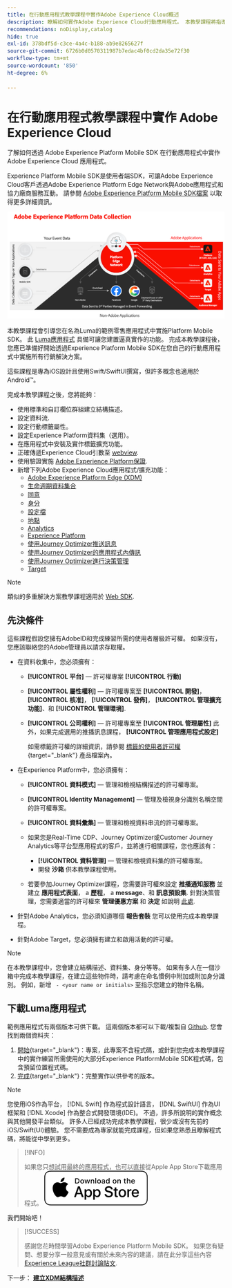 ```yaml
---
title: 在行動應用程式教學課程中實作Adobe Experience Cloud概述
description: 瞭解如何實作Adobe Experience Cloud行動應用程式。 本教學課程將指導您在一個範例Swift應用程式中實施Experience Cloud應用程式。
recommendations: noDisplay,catalog
hide: true
exl-id: 378bdf5d-c3ce-4a4c-b188-ab9e8265627f
source-git-commit: 6726b0d0570311987b7edac4bf0cd2da35e72f30
workflow-type: tm+mt
source-wordcount: '850'
ht-degree: 6%

---
```


# 在行動應用程式教學課程中實作 Adobe Experience Cloud

了解如何透過 Adobe Experience Platform Mobile SDK 在行動應用程式中實作 Adobe Experience Cloud 應用程式。

Experience Platform Mobile SDK是使用者端SDK，可讓Adobe Experience Cloud客戶透過Adobe Experience Platform Edge Network與Adobe應用程式和協力廠商服務互動。 請參閱 [Adobe Experience Platform Mobile SDK檔案](https://developer.adobe.com/client-sdks/home/) 以取得更多詳細資訊。

![架構](assets/architecture.png)


本教學課程會引導您在名為Luma的範例零售應用程式中實施Platform Mobile SDK。 此 [Luma應用程式](https://github.com/Adobe-Marketing-Cloud/Luma-iOS-Mobile-App) 具備可讓您建置逼真實作的功能。 完成本教學課程後，您應已準備好開始透過Experience Platform Mobile SDK在您自己的行動應用程式中實施所有行銷解決方案。

這些課程是專為iOS設計且使用Swift/SwiftUI撰寫，但許多概念也適用於Android™。

完成本教學課程之後，您將能夠：

* 使用標準和自訂欄位群組建立結構描述。
* 設定資料流.
* 設定行動標籤屬性。
* 設定Experience Platform資料集（選用）。
* 在應用程式中安裝及實作標籤擴充功能。
* 正確傳遞Experience Cloud引數至 [webview](web-views.md).
* 使用驗證實施 [Adobe Experience Platform保證](assurance.md).
* 新增下列Adobe Experience Cloud應用程式/擴充功能：
   * [Adobe Experience Platform Edge (XDM)](events.md)
   * [生命週期資料集合](lifecycle-data.md)
   * [同意](consent.md)
   * [身分](identity.md)
   * [設定檔](profile.md)
   * [地點](places.md)
   * [Analytics](analytics.md)
   * [Experience Platform](platform.md)
   * [使用Journey Optimizer推送訊息](journey-optimizer-push.md)
   * [使用Journey Optimizer的應用程式內傳訊](journey-optimizer-inapp.md)
   * [使用Journey Optimizer進行決策管理](journey-optimizer-offers.md)
   * [Target](target.md)


>[!NOTE]
>
>類似的多重解決方案教學課程適用於 [Web SDK](../tutorial-web-sdk/overview.md).

## 先決條件

這些課程假設您擁有AdobeID和完成練習所需的使用者層級許可權。 如果沒有，您應該聯絡您的Adobe管理員以請求存取權。

* 在資料收集中，您必須擁有：
   * **[!UICONTROL 平台]** — 許可權專案 **[!UICONTROL 行動]**
   * **[!UICONTROL 屬性權利]** — 許可權專案至 **[!UICONTROL 開發]**， **[!UICONTROL 核准]**， **[!UICONTROL 發佈]**， **[!UICONTROL 管理擴充功能]**、和 **[!UICONTROL 管理環境]**.
   * **[!UICONTROL 公司權利]** — 許可權專案至 **[!UICONTROL 管理屬性]** 此外，如果完成選用的推播訊息課程， **[!UICONTROL 管理應用程式設定]**

     如需標籤許可權的詳細資訊，請參閱 [標籤的使用者許可權](https://experienceleague.adobe.com/docs/experience-platform/tags/admin/user-permissions.html?lang=zh-Hant){target="_blank"} 產品檔案內。
* 在Experience Platform中，您必須擁有：
   * **[!UICONTROL 資料模式]** — 管理和檢視結構描述的許可權專案。
   * **[!UICONTROL Identity Management]** — 管理及檢視身分識別名稱空間的許可權專案。
   * **[!UICONTROL 資料彙集]** — 管理和檢視資料串流的許可權專案。

   * 如果您是Real-Time CDP、Journey Optimizer或Customer Journey Analytics等平台型應用程式的客戶，並將進行相關課程，您也應該有：
      * **[!UICONTROL 資料管理]** — 管理和檢視資料集的許可權專案。
      * 開發 **沙箱** 供本教學課程使用。

   * 若要參加Journey Optimizer課程，您需要許可權來設定 **推播通知服務** 並建立 **應用程式表面**， a **歷程**， a **message**、和 **訊息預設集**. 針對決策管理，您需要適當的許可權來 **管理優惠方案** 和 **決定** 如說明 [此處](https://experienceleague.adobe.com/docs/journey-optimizer/using/access-control/privacy/high-low-permissions.html?lang=en#decisions-permissions).

* 針對Adobe Analytics，您必須知道哪個 **報告套裝** 您可以使用完成本教學課程。

* 針對Adobe Target，您必須擁有建立和啟用活動的許可權。


>[!NOTE]
>
>在本教學課程中，您會建立結構描述、資料集、身分等等。 如果有多人在一個沙箱中完成本教學課程，在建立這些物件時，請考慮在命名慣例中附加或附加身分識別。 例如，新增 ` - <your name or initials>` 至指示您建立的物件名稱。


## 下載Luma應用程式

範例應用程式有兩個版本可供下載。 這兩個版本都可以下載/複製自 [Github](https://github.com/Adobe-Marketing-Cloud/Luma-iOS-Mobile-App). 您會找到兩個資料夾：


1. [開始](https://github.com/Adobe-Marketing-Cloud/Luma-iOS-Mobile-App){target="_blank"}：專案，此專案不含程式碼，或針對您完成本教學課程中的實作練習所需使用的大部分Experience PlatformMobile SDK程式碼，包含預留位置程式碼。
1. [完成](https://github.com/Adobe-Marketing-Cloud/Luma-iOS-Mobile-App){target="_blank"}：完整實作以供參考的版本。

>[!NOTE]
>
>您使用iOS作為平台， [!DNL Swift] 作為程式設計語言， [!DNL SwiftUI] 作為UI框架和 [!DNL Xcode] 作為整合式開發環境(IDE)。 不過，許多所說明的實作概念與其他開發平台類似。 許多人已經成功完成本教學課程，很少或沒有先前的iOS/Swift(UI)體驗。 您不需要成為專家就能完成課程，但如果您熟悉且瞭解程式碼，將能從中學到更多。

>[!INFO]
>
>如果您只想試用最終的應用程式，也可以直接從Apple App Store下載應用程式。
>[![下載](assets/download-app.svg)](https://apps.apple.com/us/app/luma-app/id6466588487)


我們開始吧！

>[!SUCCESS]
>
>感謝您花時間學習Adobe Experience Platform Mobile SDK。 如果您有疑問、想要分享一般意見或有關於未來內容的建議，請在此分享這些內容 [Experience League社群討論貼文](https://experienceleaguecommunities.adobe.com/t5/adobe-experience-platform-data/tutorial-discussion-implement-adobe-experience-cloud-in-mobile/td-p/443796).

下一步： **[建立XDM結構描述](create-schema.md)**
